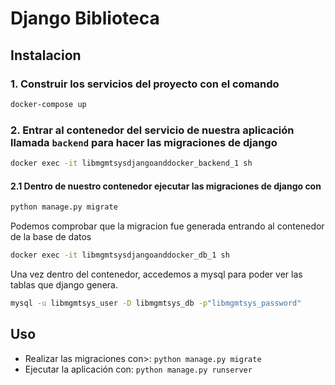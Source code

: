 # Django Biblioteca

## Instalacion 
### 1. Construir los servicios del proyecto con el comando
```bash
docker-compose up
```

### 2. Entrar al contenedor del servicio de nuestra aplicación llamada `backend` para hacer las migraciones de django
```bash
docker exec -it libmgmtsysdjangoanddocker_backend_1 sh 
```

#### 2.1 Dentro de nuestro contenedor ejecutar las migraciones de django con
```bash
python manage.py migrate
```

Podemos comprobar que la migracion fue generada entrando al contenedor de la base de datos
```bash
docker exec -it libmgmtsysdjangoanddocker_db_1 sh
```

Una vez dentro del contenedor, accedemos a mysql para poder ver las tablas que django genera.
```bash
mysql -u libmgmtsys_user -D libmgmtsys_db -p"libmgmtsys_password"
```

## Uso
- Realizar las migraciones con>: ```python manage.py migrate```
- Ejecutar la aplicación con: ```python manage.py runserver```
